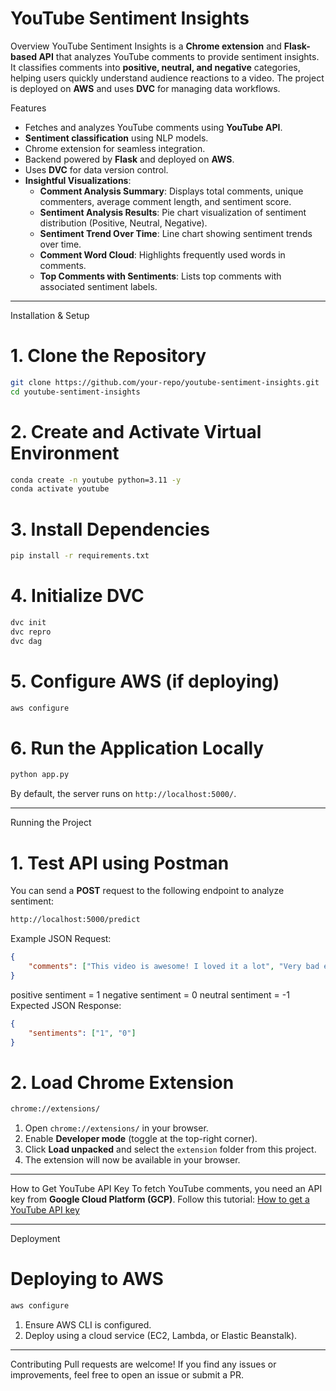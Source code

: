 # YouTube Sentiment Insights

 Overview
YouTube Sentiment Insights is a **Chrome extension** and **Flask-based API** that analyzes YouTube comments to provide sentiment insights. It classifies comments into **positive, neutral, and negative** categories, helping users quickly understand audience reactions to a video. The project is deployed on **AWS** and uses **DVC** for managing data workflows.

 Features
- Fetches and analyzes YouTube comments using **YouTube API**.
- **Sentiment classification** using NLP models.
- Chrome extension for seamless integration.
- Backend powered by **Flask** and deployed on **AWS**.
- Uses **DVC** for data version control.
- **Insightful Visualizations**:
  - **Comment Analysis Summary**: Displays total comments, unique commenters, average comment length, and sentiment score.
  - **Sentiment Analysis Results**: Pie chart visualization of sentiment distribution (Positive, Neutral, Negative).
  - **Sentiment Trend Over Time**: Line chart showing sentiment trends over time.
  - **Comment Word Cloud**: Highlights frequently used words in comments.
  - **Top Comments with Sentiments**: Lists top comments with associated sentiment labels.

---

 Installation & Setup
# 1. Clone the Repository
```bash
git clone https://github.com/your-repo/youtube-sentiment-insights.git
cd youtube-sentiment-insights
```

# 2. Create and Activate Virtual Environment
```bash
conda create -n youtube python=3.11 -y
conda activate youtube
```

# 3. Install Dependencies
```bash
pip install -r requirements.txt
```

# 4. Initialize DVC
```bash
dvc init
dvc repro
dvc dag
```

# 5. Configure AWS (if deploying)
```bash
aws configure
```

# 6. Run the Application Locally
```bash
python app.py
```
By default, the server runs on `http://localhost:5000/`.

---

 Running the Project
# 1. Test API using Postman
You can send a **POST** request to the following endpoint to analyze sentiment:
```bash
http://localhost:5000/predict
```
 Example JSON Request:
```json
{
    "comments": ["This video is awesome! I loved it a lot", "Very bad explanation. Poor video"]
}
```
positive sentiment = 1
negative sentiment = 0
neutral sentiment = -1
 Expected JSON Response:
```json
{
    "sentiments": ["1", "0"]
}
```

# 2. Load Chrome Extension
```bash
chrome://extensions/
```
1. Open `chrome://extensions/` in your browser.
2. Enable **Developer mode** (toggle at the top-right corner).
3. Click **Load unpacked** and select the `extension` folder from this project.
4. The extension will now be available in your browser.

---

 How to Get YouTube API Key
To fetch YouTube comments, you need an API key from **Google Cloud Platform (GCP)**. Follow this tutorial:
[How to get a YouTube API key](https://www.youtube.com/watch?v=i_FdiQMwKiw)

---

 Deployment
# Deploying to AWS
```bash
aws configure
```
1. Ensure AWS CLI is configured.
2. Deploy using a cloud service (EC2, Lambda, or Elastic Beanstalk).

---
Contributing
Pull requests are welcome! If you find any issues or improvements, feel free to open an issue or submit a PR.


